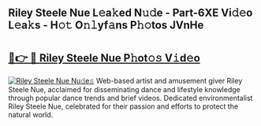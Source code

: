 ## Riley Steele Nue L𝚎a𝚔ed N𝚞𝚍e - Part-6XE Vi𝚍𝚎o L𝚎a𝚔s - H𝚘𝚝 O𝚗𝚕yf𝚊ns P𝚑𝚘tos JVnHe

# <h2><a href="http://kfdj68.oniu.top/?m=Riley+Steele+Nue">🔗👉 🔴 Riley Steele Nue P𝚑ot𝚘𝚜 V𝚒d𝚎o</a></h2>

[![Riley Steele Nue Nu𝚍e𝚜](https://i.imgur.com/0qMVB7G.gif)](http://kfdj68.oniu.top/?m=Riley+Steele+Nue)
Web-based artist and amusement giver Riley Steele Nue, acclaimed for disseminating dance and lifestyle knowledge through popular dance trends and brief videos. Dedicated environmentalist Riley Steele Nue, celebrated for their passion and efforts to protect the natural world.  
